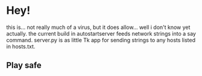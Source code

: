 # Hey!
this is... not really much of a virus, but it does allow... well i don't know yet actually. the current build in autostartserver feeds network strings into a say command. server.py is as little Tk app for sending strings to any hosts listed in hosts.txt.

## Play safe

